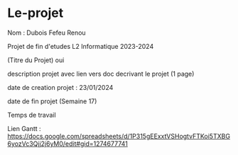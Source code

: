 # Le-projet
Nom : Dubois Fefeu Renou
 
Projet de fin d'etudes L2 Informatique 2023-2024

(Titre du Projet) oui

description projet avec lien vers doc decrivant le projet (1 page)

date de creation projet : 23/01/2024

date de fin projet (Semaine 17)

Temps de travail

Lien Gantt : https://docs.google.com/spreadsheets/d/1P315gEExxtVSHogtvFTKoi5TXBG6yozVc3Qjj2j6yM0/edit#gid=1274677741

